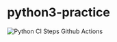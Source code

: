 # python3-practice
![Python CI Steps Github Actions](https://github.com/Tironus/python3-practice/workflows/Python%20CI%20Steps%20Github%20Actions/badge.svg)

